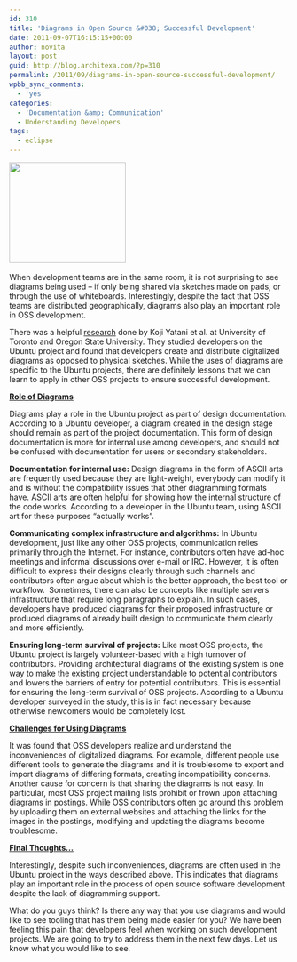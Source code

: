 ```yaml
---
id: 310
title: 'Diagrams in Open Source &#038; Successful Development'
date: 2011-09-07T16:15:15+00:00
author: novita
layout: post
guid: http://blog.architexa.com/?p=310
permalink: /2011/09/diagrams-in-open-source-successful-development/
wpbb_sync_comments:
  - 'yes'
categories:
  - 'Documentation &amp; Communication'
  - Understanding Developers
tags:
  - eclipse
---
```

<!--S-ButtonZ 1.1.5 Start-->

<div style="float: left; width: 42px; padding-right: 10px; margin: 0 -52px 0 0; position: relative; left: -62px; top: 8px">
</div>

<!--S-ButtonZ 1.1.5 End-->

[<img class="alignright size-medium wp-image-311" title="opensource_logo" src="/assets/uploads/2011/09/opensource_logo-300x258.gif" alt="" width="210" height="181" srcset="/assets/uploads/2011/09/opensource_logo-300x258.gif 300w, /assets/uploads/2011/09/opensource_logo.gif 400w" sizes="(max-width: 210px) 100vw, 210px" />](/assets/uploads/2011/09/opensource_logo.gif)

When development teams are in the same room, it is not surprising to see diagrams being used &#8211; if only being shared via sketches made on pads, or through the use of whiteboards. Interestingly, despite the fact that OSS teams are distributed geographically, diagrams also play an important role in OSS development.

There was a helpful <a href="http://classes.engr.oregonstate.edu/eecs/winter2009/cs562/OSS-camera_ready.pdf" target="_blank">research</a> done by Koji Yatani et al. at University of Toronto and Oregon State University. They studied developers on the Ubuntu project and found that developers create and distribute digitalized diagrams as opposed to physical sketches. While the uses of diagrams are specific to the Ubuntu projects, there are definitely lessons that we can learn to apply in other OSS projects to ensure successful development.

<!--more-->

<span style="text-decoration: underline;"><strong>Role of Diagrams</strong></span>

Diagrams play a role in the Ubuntu project as part of design documentation. According to a Ubuntu developer, a diagram created in the design stage should remain as part of the project documentation. This form of design documentation is more for internal use among developers, and should not be confused with documentation for users or secondary stakeholders.

**Documentation for internal use:** Design diagrams in the form of ASCII arts are frequently used because they are light-weight, everybody can modify it and is without the compatibility issues that other diagramming formats have. ASCII arts are often helpful for showing how the internal structure of the code works. According to a developer in the Ubuntu team, using ASCII art for these purposes “actually works”.

**Communicating complex infrastructure and algorithms:** In Ubuntu development, just like any other OSS projects, communication relies primarily through the Internet. For instance, contributors often have ad-hoc meetings and informal discussions over e-mail or IRC. However, it is often difficult to express their designs clearly through such channels and contributors often argue about which is the better approach, the best tool or workflow.  Sometimes, there can also be concepts like multiple servers infrastructure that require long paragraphs to explain. In such cases, developers have produced diagrams for their proposed infrastructure or produced diagrams of already built design to communicate them clearly and more efficiently.

**Ensuring long-term survival of projects:** Like most OSS projects, the Ubuntu project is largely volunteer-based with a high turnover of contributors. Providing architectural diagrams of the existing system is one way to make the existing project understandable to potential contributors and lowers the barriers of entry for potential contributors. This is essential for ensuring the long-term survival of OSS projects. According to a Ubuntu developer surveyed in the study, this is in fact necessary because otherwise newcomers would be completely lost.

<span style="text-decoration: underline;"><strong>Challenges for Using Diagrams</strong></span>

It was found that OSS developers realize and understand the inconveniences of digitalized diagrams. For example, different people use different tools to generate the diagrams and it is troublesome to export and import diagrams of differing formats, creating incompatibility concerns. Another cause for concern is that sharing the diagrams is not easy. In particular, most OSS project mailing lists prohibit or frown upon attaching diagrams in postings. While OSS contributors often go around this problem by uploading them on external websites and attaching the links for the images in the postings, modifying and updating the diagrams become troublesome.

<span style="text-decoration: underline;"><strong>Final Thoughts&#8230;</strong></span>

Interestingly, despite such inconveniences, diagrams are often used in the Ubuntu project in the ways described above. This indicates that diagrams play an important role in the process of open source software development despite the lack of diagramming support.

What do you guys think? Is there any way that you use diagrams and would like to see tooling that has them being made easier for you? We have been feeling this pain that developers feel when working on such development projects. We are going to try to address them in the next few days. Let us know what you would like to see.

&nbsp;

&nbsp;

<div style="clear:both;">
  &nbsp;
</div>